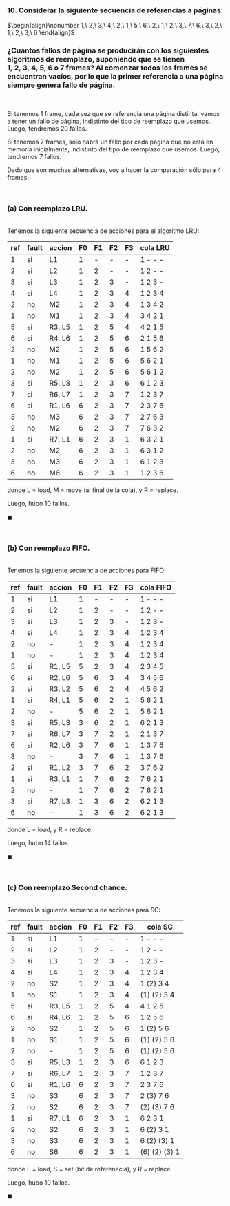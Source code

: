 ### 10. Considerar la siguiente secuencia de referencias a páginas:
$\begin{align}\nonumber
    1,\ 2,\ 3,\ 4,\ 2,\ 1,\ 5,\ 6,\ 2,\ 1,\ 2,\ 3,\ 7,\ 6,\ 3,\ 2,\ 1,\ 2,\ 3,\ 6
\end{align}$
### ¿Cuántos fallos de página se producirán con los siguientes algoritmos de reemplazo, suponiendo que se tienen $1,\ 2,\ 3,\ 4,\ 5,\ 6$ o $7$ frames? Al comenzar todos los frames se encuentran vacíos, por lo que la primer referencia a una página siempre genera fallo de página.

<br>

Si tenemos $1$ frame, cada vez que se referencia una página distinta, vamos a tener un fallo de página, indistinto del tipo de reemplazo que usemos. Luego, tendremos $20$ fallos.

Si tenemos $7$ frames, sólo habrá un fallo por cada página que no está en memoria inicialmente, indistinto del tipo de reemplazo que usemos. Luego, tendremos $7$ fallos.

Dado que son muchas alternativas, voy a hacer la comparación sólo para $4$ frames.

<br>

### (a) Con reemplazo LRU.

\
Tenemos la siguiente secuencia de acciones para el algoritmo LRU:

| ref  | fault | accion | F0 | F1 | F2 | F3 | cola LRU |
| ---- | ----- | ------ | -- | -- | -- | -- | -------- |
| 1    | si    | L1     | 1  | -  | -  | -  | 1 - - -  |
| 2    | si    | L2     | 1  | 2  | -  | -  | 1 2 - -  |
| 3    | si    | L3     | 1  | 2  | 3  | -  | 1 2 3 -  |
| 4    | si    | L4     | 1  | 2  | 3  | 4  | 1 2 3 4  |
| 2    | no    | M2     | 1  | 2  | 3  | 4  | 1 3 4 2  |
| 1    | no    | M1     | 1  | 2  | 3  | 4  | 3 4 2 1  |
| 5    | si    | R3, L5 | 1  | 2  | 5  | 4  | 4 2 1 5  |
| 6    | si    | R4, L6 | 1  | 2  | 5  | 6  | 2 1 5 6  |
| 2    | no    | M2     | 1  | 2  | 5  | 6  | 1 5 6 2  |
| 1    | no    | M1     | 1  | 2  | 5  | 6  | 5 6 2 1  |
| 2    | no    | M2     | 1  | 2  | 5  | 6  | 5 6 1 2  |
| 3    | si    | R5, L3 | 1  | 2  | 3  | 6  | 6 1 2 3  |
| 7    | si    | R6, L7 | 1  | 2  | 3  | 7  | 1 2 3 7  |
| 6    | si    | R1, L6 | 6  | 2  | 3  | 7  | 2 3 7 6  |
| 3    | no    | M3     | 6  | 2  | 3  | 7  | 2 7 6 3  |
| 2    | no    | M2     | 6  | 2  | 3  | 7  | 7 6 3 2  |
| 1    | si    | R7, L1 | 6  | 2  | 3  | 1  | 6 3 2 1  |
| 2    | no    | M2     | 6  | 2  | 3  | 1  | 6 3 1 2  |
| 3    | no    | M3     | 6  | 2  | 3  | 1  | 6 1 2 3  |
| 6    | no    | M6     | 6  | 2  | 3  | 1  | 1 2 3 6  |

donde L = load, M = move (al final de la cola), y R = replace.

Luego, hubo $10$ fallos.

$\blacksquare$


<br>

### (b) Con reemplazo FIFO.

\
Tenemos la siguiente secuencia de acciones para FIFO:

| ref  | fault | accion | F0 | F1 | F2 | F3 | cola FIFO |
| ---- | ----- | ------ | -- | -- | -- | -- | --------- |
| 1    | si    | L1     | 1  | -  | -  | -  | 1 - - -   |
| 2    | si    | L2     | 1  | 2  | -  | -  | 1 2 - -   |
| 3    | si    | L3     | 1  | 2  | 3  | -  | 1 2 3 -   |
| 4    | si    | L4     | 1  | 2  | 3  | 4  | 1 2 3 4   |
| 2    | no    | -      | 1  | 2  | 3  | 4  | 1 2 3 4   |
| 1    | no    | -      | 1  | 2  | 3  | 4  | 1 2 3 4   |
| 5    | si    | R1, L5 | 5  | 2  | 3  | 4  | 2 3 4 5   |
| 6    | si    | R2, L6 | 5  | 6  | 3  | 4  | 3 4 5 6   |
| 2    | si    | R3, L2 | 5  | 6  | 2  | 4  | 4 5 6 2   |
| 1    | si    | R4, L1 | 5  | 6  | 2  | 1  | 5 6 2 1   | 
| 2    | no    | -      | 5  | 6  | 2  | 1  | 5 6 2 1   | 
| 3    | si    | R5, L3 | 3  | 6  | 2  | 1  | 6 2 1 3   |
| 7    | si    | R6, L7 | 3  | 7  | 2  | 1  | 2 1 3 7   |
| 6    | si    | R2, L6 | 3  | 7  | 6  | 1  | 1 3 7 6   |
| 3    | no    | -      | 3  | 7  | 6  | 1  | 1 3 7 6   |
| 2    | si    | R1, L2 | 3  | 7  | 6  | 2  | 3 7 6 2   |
| 1    | si    | R3, L1 | 1  | 7  | 6  | 2  | 7 6 2 1   |
| 2    | no    | -      | 1  | 7  | 6  | 2  | 7 6 2 1   |
| 3    | si    | R7, L3 | 1  | 3  | 6  | 2  | 6 2 1 3   |
| 6    | no    | -      | 1  | 3  | 6  | 2  | 6 2 1 3   |

donde L = load, y R = replace.

Luego, hubo $14$ fallos.

$\blacksquare$


<br>

### (c) Con reemplazo Second chance.

\
Tenemos la siguiente secuencia de acciones para SC:

| ref  | fault | accion | F0 | F1 | F2 | F3 | cola SC |
| ---- | ----- | ------ | -- | -- | -- | -- | ------- |
| 1    | si    | L1     | 1  | -  | -  | -  | 1 - - - |
| 2    | si    | L2     | 1  | 2  | -  | -  | 1 2 - - |
| 3    | si    | L3     | 1  | 2  | 3  | -  | 1 2 3 - |
| 4    | si    | L4     | 1  | 2  | 3  | 4  | 1 2 3 4 |
| 2    | no    | S2     | 1  | 2  | 3  | 4  | 1 (2) 3 4 |
| 1    | no    | S1     | 1  | 2  | 3  | 4  | (1) (2) 3 4 |
| 5    | si    | R3, L5 | 1  | 2  | 5  | 4  | 4 1 2 5 |
| 6    | si    | R4, L6 | 1  | 2  | 5  | 6  | 1 2 5 6 |
| 2    | no    | S2     | 1  | 2  | 5  | 6  | 1 (2) 5 6 |
| 1    | no    | S1     | 1  | 2  | 5  | 6  | (1) (2) 5 6 | 
| 2    | no    | -      | 1  | 2  | 5  | 6  | (1) (2) 5 6 | 
| 3    | si    | R5, L3 | 1  | 2  | 3  | 6  | 6 1 2 3 | 
| 7    | si    | R6, L7 | 1  | 2  | 3  | 7  | 1 2 3 7 | 
| 6    | si    | R1, L6 | 6  | 2  | 3  | 7  | 2 3 7 6 | 
| 3    | no    | S3     | 6  | 2  | 3  | 7  | 2 (3) 7 6 | 
| 2    | no    | S2     | 6  | 2  | 3  | 7  | (2) (3) 7 6 | 
| 1    | si    | R7, L1 | 6  | 2  | 3  | 1  | 6 2 3 1 | 
| 2    | no    | S2     | 6  | 2  | 3  | 1  | 6 (2) 3 1 | 
| 3    | no    | S3     | 6  | 2  | 3  | 1  | 6 (2) (3) 1 | 
| 6    | no    | S6     | 6  | 2  | 3  | 1  | (6) (2) (3) 1 | 

donde L = load, S = set (bit de referenecia), y R = replace.

Luego, hubo $10$ fallos.

$\blacksquare$
